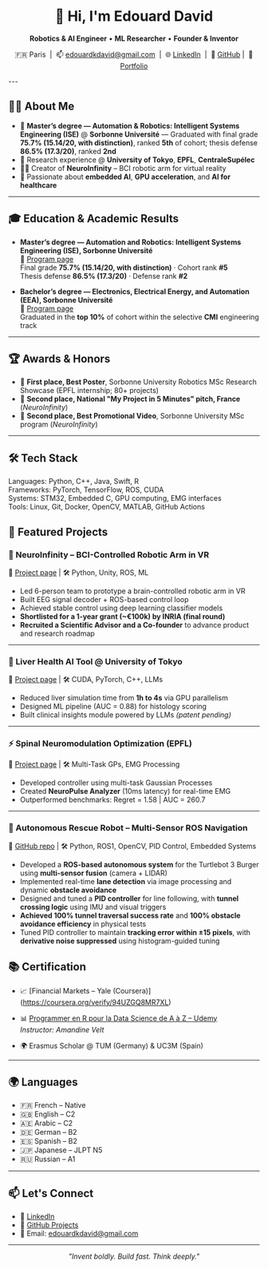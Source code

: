 <h1 align="center">👋 Hi, I'm Edouard David</h1>

<p align="center">
  <b>Robotics & AI Engineer</b> • <b>ML Researcher</b> • <b>Founder & Inventor</b>
</p>

<p align="center">
  🇫🇷 Paris &nbsp;|&nbsp; 📫 <a href="mailto:edouardkdavid@gmail.com">edouardkdavid@gmail.com</a> &nbsp;|&nbsp; 
  🌐 <a href="https://www.linkedin.com/in/edouard-david-6b2594197/">LinkedIn</a> &nbsp;|&nbsp; 
  🧠 <a href="https://github.com/Svadilfvari">GitHub</a>&nbsp;|&nbsp; 
  🚀 <a href="https://my-portfolio-navy-one-84.vercel.app">Portfolio</a>
</p>
---

## 👨‍🔬 About Me

- 🧠 **Master’s degree — Automation & Robotics: Intelligent Systems Engineering (ISE)** @ **Sorbonne Université** — Graduated with final grade **75.7% (15.14/20, with distinction)**, ranked **5th** of cohort; thesis defense **86.5% (17.3/20)**, ranked **2nd**  
- 🔬 Research experience @ **University of Tokyo**, **EPFL**, **CentraleSupélec**  
- 🧑‍💻 Creator of **NeuroInfinity** – BCI robotic arm for virtual reality  
- 🚀 Passionate about **embedded AI**, **GPU acceleration**, and **AI for healthcare**
---

## 🎓 Education & Academic Results

- **Master’s degree — Automation and Robotics: Intelligent Systems Engineering (ISE), Sorbonne Université**  
  🔗 <a href="https://sciences.sorbonne-universite.fr/en/masters/masters-degree-automation-and-robotics/intelligent-systems-engineering-isi-course">Program page</a>  
  Final grade **75.7% (15.14/20, with distinction)** · Cohort rank **#5**  
  Thesis defense **86.5% (17.3/20)** · Defense rank **#2**

- **Bachelor’s degree — Electronics, Electrical Energy, and Automation (EEA), Sorbonne Université**  
  🔗 <a href="https://sciences.sorbonne-universite.fr/formation-sciences/offre-de-formation/licences-0/licence-discipline/les-l2-l3-nos-huit-3">Program page</a>  
  Graduated in the **top 10%** of cohort within the selective **CMI** engineering track

---

## 🏆 Awards & Honors

- 🥇 **First place, Best Poster**, Sorbonne University Robotics MSc Research Showcase (EPFL internship; 80+ projects)  
- 🥈 **Second place, National "My Project in 5 Minutes" pitch, France** (*NeuroInfinity*)  
- 🥈 **Second place, Best Promotional Video**, Sorbonne University MSc program (*NeuroInfinity*)

---

## 🛠️ Tech Stack


Languages:      Python, C++, Java, Swift, R  
Frameworks:     PyTorch, TensorFlow, ROS, CUDA  
Systems:        STM32, Embedded C, GPU computing, EMG interfaces  
Tools:          Linux, Git, Docker, OpenCV, MATLAB, GitHub Actions  

## 📌 Featured Projects

### 🧠 NeuroInfinity – BCI-Controlled Robotic Arm in VR  
🔗 <a href="https://my-portfolio-navy-one-84.vercel.app/neuroinfinity">Project page</a> | 🛠️ Python, Unity, ROS, ML

- Led 6-person team to prototype a brain-controlled robotic arm in VR  
- Built EEG signal decoder + ROS-based control loop  
- Achieved stable control using deep learning classifier models  
- **Shortlisted for a 1-year grant (~€100k) by INRIA (final round)**  
- **Recruited a Scientific Advisor and a Co-founder** to advance product and research roadmap
  
---

### 🧪 Liver Health AI Tool @ University of Tokyo  
🔗 <a href="https://my-portfolio-navy-one-84.vercel.app/hepatotrack">Project page</a> | 🛠️ CUDA, PyTorch, C++, LLMs

- Reduced liver simulation time from **1h to 4s** via GPU parallelism  
- Designed ML pipeline (AUC = 0.88) for histology scoring  
- Built clinical insights module powered by LLMs *(patent pending)*  

---

### ⚡ Spinal Neuromodulation Optimization (EPFL)  
🔗 <a href="https://my-portfolio-navy-one-84.vercel.app/research">Project page</a> | 🛠️ Multi-Task GPs, EMG Processing

- Developed controller using multi-task Gaussian Processes  
- Created **NeuroPulse Analyzer** (10ms latency) for real-time EMG  
- Outperformed benchmarks: Regret = 1.58 | AUC = 260.7

---
 
 ### 🤖 Autonomous Rescue Robot – Multi-Sensor ROS Navigation  
🔗 <a href="https://github.com/Svadilfvari/Self-Driving-robot-">GitHub repo</a> | 🛠️ Python, ROS1, OpenCV, PID Control, Embedded Systems

- Developed a **ROS-based autonomous system** for the Turtlebot 3 Burger using **multi-sensor fusion** (camera + LIDAR)  
- Implemented real-time **lane detection** via image processing and dynamic **obstacle avoidance**  
- Designed and tuned a **PID controller** for line following, with **tunnel crossing logic** using IMU and visual triggers  
- **Achieved 100% tunnel traversal success rate** and **100% obstacle avoidance efficiency** in physical tests  
- Tuned PID controller to maintain **tracking error within ±15 pixels**, with **derivative noise suppressed** using histogram-guided tuning
## 📚 Certification

- 📈 [Financial Markets – Yale (Coursera)] (https://coursera.org/verify/94UZGQ8MR7XL) 
- 📊 [Programmer en R pour la Data Science de A à Z – Udemy](https://ude.my/UC-229c0a69-0468-4a0d-b2e6-63cff6b69943)  
  *Instructor: Amandine Velt*

- 🌍 Erasmus Scholar @ TUM (Germany) & UC3M (Spain)

---

## 🌍 Languages

- 🇫🇷 French – Native  
- 🇬🇧 English – C2  
- 🇦🇪 Arabic – C2  
- 🇩🇪 German – B2  
- 🇪🇸 Spanish – B2  
- 🇯🇵 Japanese – JLPT N5  
- 🇷🇺 Russian – A1  

---

## 📫 Let's Connect

- 🧠 [LinkedIn](https://www.linkedin.com/in/edouard-david-6b2594197/)  
- 🧪 [GitHub Projects](https://github.com/Svadilfvari)  
- 📧 Email: [edouardkdavid@gmail.com](mailto:edouardkdavid@gmail.com)

---

<p align="center"><i>"Invent boldly. Build fast. Think deeply."</i></p>
